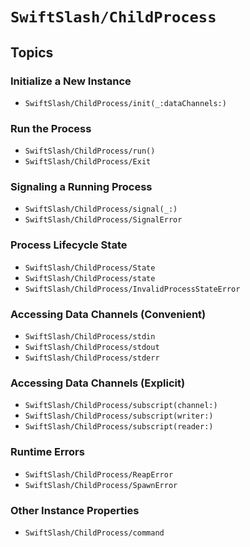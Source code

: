 # ``SwiftSlash/ChildProcess``

## Topics

### Initialize a New Instance

- ``SwiftSlash/ChildProcess/init(_:dataChannels:)``

### Run the Process

- ``SwiftSlash/ChildProcess/run()``
- ``SwiftSlash/ChildProcess/Exit``

### Signaling a Running Process

- ``SwiftSlash/ChildProcess/signal(_:)``
- ``SwiftSlash/ChildProcess/SignalError``

### Process Lifecycle State

- ``SwiftSlash/ChildProcess/State``
- ``SwiftSlash/ChildProcess/state``
- ``SwiftSlash/ChildProcess/InvalidProcessStateError``

### Accessing Data Channels (Convenient)

- ``SwiftSlash/ChildProcess/stdin``
- ``SwiftSlash/ChildProcess/stdout``
- ``SwiftSlash/ChildProcess/stderr``

### Accessing Data Channels (Explicit)

- ``SwiftSlash/ChildProcess/subscript(channel:)``
- ``SwiftSlash/ChildProcess/subscript(writer:)``
- ``SwiftSlash/ChildProcess/subscript(reader:)``

### Runtime Errors

- ``SwiftSlash/ChildProcess/ReapError``
- ``SwiftSlash/ChildProcess/SpawnError``

### Other Instance Properties

- ``SwiftSlash/ChildProcess/command``
